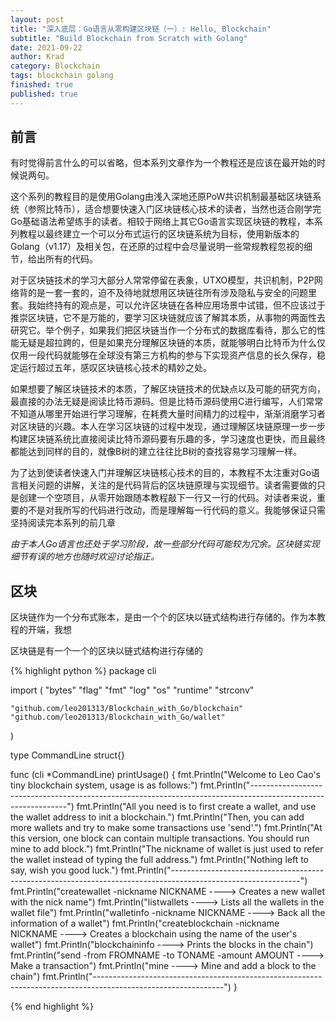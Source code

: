 ```yaml
---
layout: post
title: "深入底层：Go语言从零构建区块链（一）: Hello, Blockchain"
subtitle: "Build Blockchain from Scratch with Golang"
date: 2021-09-22
author: Krad
category: Blockchain
tags: blockchain golang
finished: true
published: true
---
```


## 前言
有时觉得前言什么的可以省略，但本系列文章作为一个教程还是应该在最开始的时候说两句。

这个系列的教程目的是使用Golang由浅入深地还原PoW共识机制最基础区块链系统（参照比特币），适合想要快速入门区块链核心技术的读者，当然也适合刚学完Go基础语法希望练手的读者。相较于网络上其它Go语言实现区块链的教程，本系列教程以最终建立一个可以分布式运行的区块链系统为目标，使用新版本的Golang（v1.17）及相关包，在还原的过程中会尽量说明一些常规教程忽视的细节，给出所有的代码。

对于区块链技术的学习大部分人常常停留在表象，UTXO模型，共识机制，P2P网络背的是一套一套的，迫不及待地就想用区块链往所有涉及隐私与安全的问题里套。我始终持有的观点是，可以允许区块链在各种应用场景中试错，但不应该过于推崇区块链，它不是万能的，要学习区块链就应该了解其本质，从事物的两面性去研究它。举个例子，如果我们把区块链当作一个分布式的数据库看待，那么它的性能无疑是超拉跨的，但是如果充分理解区块链的本质，就能够明白比特币为什么仅仅用一段代码就能够在全球没有第三方机构的参与下实现资产信息的长久保存，稳定运行超过五年，感叹区块链核心技术的精妙之处。

如果想要了解区块链技术的本质，了解区块链技术的优缺点以及可能的研究方向，最直接的办法无疑是阅读比特币源码。但是比特币源码使用C进行编写，人们常常不知道从哪里开始进行学习理解，在耗费大量时间精力的过程中，渐渐消磨学习者对区块链的兴趣。本人在学习区块链的过程中发现，通过理解区块链原理一步一步构建区块链系统比直接阅读比特币源码要有乐趣的多，学习速度也更快，而且最终都能达到同样的目的，就像B树的建立往往比B树的查找容易学习理解一样。

为了达到使读者快速入门并理解区块链核心技术的目的，本教程不太注重对Go语言相关问题的讲解，关注的是代码背后的区块链原理与实现细节。读者需要做的只是创建一个空项目，从零开始跟随本教程敲下一行又一行的代码。对读者来说，重要的不是对我所写的代码进行改动，而是理解每一行代码的意义。我能够保证只需坚持阅读完本系列的前几章

*由于本人Go语言也还处于学习阶段，故一些部分代码可能较为冗余。区块链实现细节有误的地方也随时欢迎讨论指正。*

## 区块
区块链作为一个分布式账本，是由一个个的区块以链式结构进行存储的。作为本教程的开端，我想

区块链是有一个一个的区块以链式结构进行存储的

{% highlight python %}
package cli

import (
	"bytes"
	"flag"
	"fmt"
	"log"
	"os"
	"runtime"
	"strconv"

	"github.com/leo201313/Blockchain_with_Go/blockchain"
	"github.com/leo201313/Blockchain_with_Go/wallet"
)

type CommandLine struct{}

func (cli *CommandLine) printUsage() {
	fmt.Println("Welcome to Leo Cao's tiny blockchain system, usage is as follows:")
	fmt.Println("--------------------------------------------------------------------------------------------------------------")
	fmt.Println("All you need is to first create a wallet, and use the wallet address to init a blockchain.")
	fmt.Println("Then, you can add more wallets and try to make some transactions use 'send'.")
	fmt.Println("At this version, one block can contain multiple transactions. You should run mine to add block.")
	fmt.Println("The nickname of wallet is just used to refer the wallet instead of typing the full address.")
	fmt.Println("Nothing left to say, wish you good luck.")
	fmt.Println("--------------------------------------------------------------------------------------------------------------")
	fmt.Println("createwallet -nickname NICKNAME               ----> Creates a new wallet with the nick name")
	fmt.Println("listwallets                                   ----> Lists all the wallets in the wallet file")
	fmt.Println("walletinfo -nickname NICKNAME                 ----> Back all the information of a wallet")
	fmt.Println("createblockchain -nickname NICKNAME           ----> Creates a blockchain using the name of the user's wallet")
	fmt.Println("blockchaininfo                                ----> Prints the blocks in the chain")
	fmt.Println("send -from FROMNAME -to TONAME -amount AMOUNT ----> Make a transaction")
	fmt.Println("mine                                          ----> Mine and add a block to the chain")
	fmt.Println("--------------------------------------------------------------------------------------------------------------")
}

{% end highlight %}
